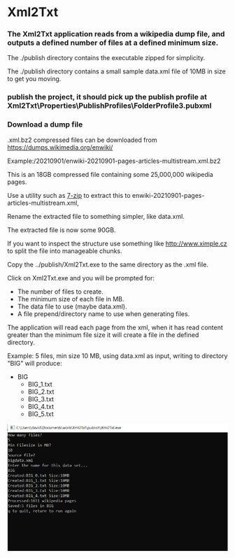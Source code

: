 # Xml2Txt

###  The Xml2Txt application reads from a wikipedia dump file, and outputs a defined number of files at a defined minimum size.

The ./publish directory contains the executable zipped for simplicity.

The ./publish directory contains a small sample data.xml file of 10MB in size to get you moving.

### publish the project, it should pick up the publish profile at Xml2Txt\Properties\PublishProfiles\FolderProfile3.pubxml

###  Download a dump file 
.xml.bz2 compressed files can be downloaded from https://dumps.wikimedia.org/enwiki/

Example:/20210901/enwiki-20210901-pages-articles-multistream.xml.bz2

This is an 18GB compressed file containing  some 25,000,000 wikipedia pages.

Use a utility such as [7-zip](https://www.7-zip.org/download.html) to extract this to enwiki-20210901-pages-articles-multistream.xml,

Rename the extracted file to something simpler, like data.xml.

The extracted file is now some 90GB.

If you want to inspect the structure use something like http://www.ximple.cz to split the file into manageable chunks.

Copy the ../publish/Xml2Txt.exe to the same directory as the .xml file.

Click on Xml2Txt.exe and you will be prompted for:
- The number of files to create.
- The minimum size of each file in MB.
- The data file to use (maybe data.xml).
- A file prepend/directory name to use when generating files.

The application will read each page from the xml, when it has read content greater than the minimum file size it will create a file in the defined directory.

Example:
5 files, min size 10 MB, using data.xml as input, writing to directory "BIG" will produce:
- BIG
	- BIG_1.txt
	- BIG_2.txt
	- BIG_3.txt
	- BIG_4.txt
	- BIG_5.txt

![Image showing operation](example.PNG "Example")